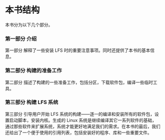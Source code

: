 # 本书结构

本书分为以下几个部分。

### 第一部分 介绍

第一部分 解释了一些安装 LFS 时的重要注意事项。同时还提供了本书的基本信息。

### 第二部分 构建的准备工作

第二部分 描述了构建的一些准备工作，包括分区，下载软件包，编译一些临时工具。

### 第三部分 构建 LFS 系统

第三部分 引导用户开始 LFS 系统的构建——逐一的编译和安装所有的软件包，设置启动脚本，安装内核。生成的 Linux 系统是继续编译其它一系列软件的基础，通过那些软件来扩展系统，系统才能更好地满足我们的需求。在本书的最后，我们还给出了一个便于使用的引用列表，包括安装好的程序、库和一些重要文件。